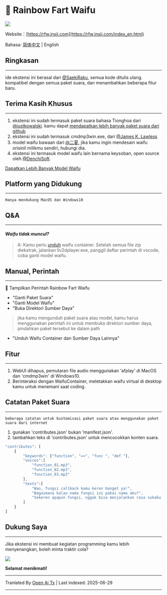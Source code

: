 # 🌈 Rainbow Fart Waifu
![](https://s1.ax1x.com/2020/08/21/dNvHfS.gif)

Website：[https://rfw.jnsii.com](https://rfw.jnsii.com/index_en.html)

Bahasa: [简体中文](./README.zh.md) | English

## Ringkasan

----

ide ekstensi ini berasal dari [@SaekiRaku](https://github.com/SaekiRaku/vscode-rainbow-fart), semua kode ditulis ulang. kompatibel dengan semua paket suara, dan menambahkan beberapa fitur baru.

## Terima Kasih Khusus

---

1. ekstensi ini sudah termasuk paket suara bahasa Tionghoa dari [@justkowalski](https://github.com/JustKowalski). kamu dapat [mendapatkan lebih banyak paket suara dari github](https://github.com/topics/rainbow-fart) 
2. ekstensi ini sudah termasuk cmdmp3win.exe, dari [@James K. Lawless](http://jiml.us) 
3. model waifu bawaan dari [@二夏](https://erxia207.lofter.com), jika kamu ingin mendesain waifu orisinil milikmu sendiri, hubungi dia. 
4. ekstensi ini termasuk model waifu lain bernama keysoban, open source oleh [@DenchiSoft](https://twitter.com/DenchiSoft/status/1036017773011525632).

[Dapatkan Lebih Banyak Model Waifu](https://github.com/ezshine/live2d-model-collections)

## Platform yang Didukung

---

~~~~
Hanya mendukung MacOS dan Windows10
~~~~

## Q&A

---

#### _Waifu tidak muncul?_
> A: Kamu perlu [unduh](https://github.com/ezshine/live2d-model-collections) waifu container. Setelah semua file zip diekstrak, jalankan liv2dplayer.exe, panggil daftar perintah di vscode, coba ganti model waifu.

## Manual, Perintah

---

🌈 Tampilkan Perintah Rainbow Fart Waifu

- "Ganti Paket Suara"
- "Ganti Model Waifu"
- "Buka Direktori Sumber Daya"

> jika kamu mengunduh paket suara atau model, kamu harus menggunakan perintah ini untuk membuka direktori sumber daya, pindahkan paket tersebut ke dalam path

- "Unduh Waifu Container dan Sumber Daya Lainnya"

## Fitur

---

1. WebUI dihapus, pemutaran file audio menggunakan 'afplay' di MacOS dan 'cmdmp3win' di Windows10. 
2. Berinteraksi dengan WaifuContainer, meletakkan waifu virtual di desktop kamu untuk menemani saat coding.

## Catatan Paket Suara

---

~~~~
beberapa catatan untuk kustomisasi paket suara atau menggunakan paket suara dari internet
~~~~

1. gunakan 'contributes.json' bukan 'manifest.json'.
2. tambahkan teks di 'contributes.json' untuk mencocokkan konten suara.

~~~~javascript
"contributes": [
    {
        "keywords": ["function", "=>", "func ", "def "],
        "voices":[
            "function_01.mp3",
            "function_02.mp3",
            "function_03.mp3"
        ],
        "texts":[
            "Wao, fungsi callback kamu keren banget ya!",
            "Bagaimana kalau nama fungsi ini pakai nama aku?",
            "Sekeren apapun fungsi, nggak bisa menjalankan rasa sukaku padamu!"
        ]
    }
]
~~~~

## Dukung Saya

---

Jika ekstensi ini membuat kegiatan programming kamu lebih menyenangkan, boleh minta traktir cola?

![](https://raw.githubusercontent.com/ezshine/vscode-rainbow-fart-waifu/master/resources/donate.jpg)


**Selamat menikmati!**

---

Tranlated By [Open Ai Tx](https://github.com/OpenAiTx/OpenAiTx) | Last indexed: 2025-06-29

---
